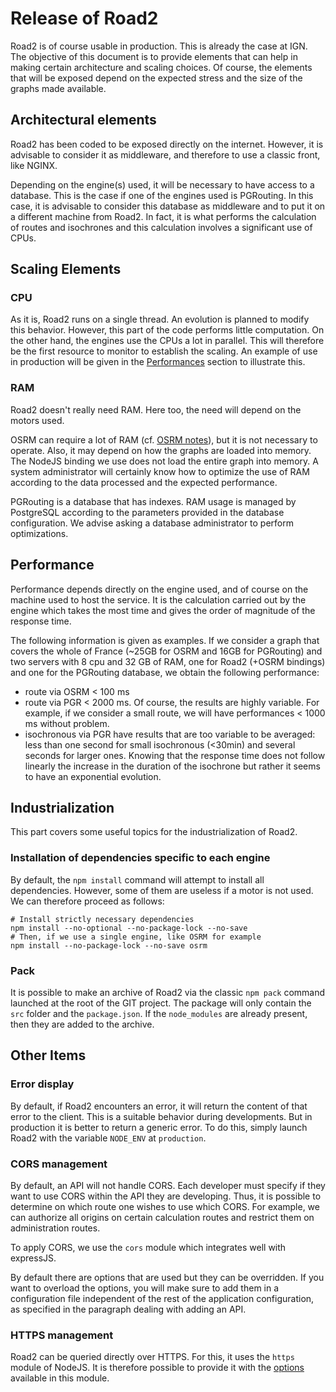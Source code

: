 # Release of Road2

Road2 is of course usable in production. This is already the case at IGN. The objective of this document is to provide elements that can help in making certain architecture and scaling choices. Of course, the elements that will be exposed depend on the expected stress and the size of the graphs made available.


## Architectural elements

Road2 has been coded to be exposed directly on the internet. However, it is advisable to consider it as middleware, and therefore to use a classic front, like NGINX.

Depending on the engine(s) used, it will be necessary to have access to a database. This is the case if one of the engines used is PGRouting. In this case, it is advisable to consider this database as middleware and to put it on a different machine from Road2. In fact, it is what performs the calculation of routes and isochrones and this calculation involves a significant use of CPUs.

## Scaling Elements

### CPU

As it is, Road2 runs on a single thread. An evolution is planned to modify this behavior. However, this part of the code performs little computation. On the other hand, the engines use the CPUs a lot in parallel. This will therefore be the first resource to monitor to establish the scaling. An example of use in production will be given in the [Performances](#Performances) section to illustrate this.

### RAM

Road2 doesn't really need RAM. Here too, the need will depend on the motors used.

OSRM can require a lot of RAM (cf. [OSRM notes](https://github.com/Project-OSRM/osrm-backend/wiki/Disk-and-Memory-Requirements)), but it is not necessary to operate. Also, it may depend on how the graphs are loaded into memory. The NodeJS binding we use does not load the entire graph into memory. A system administrator will certainly know how to optimize the use of RAM according to the data processed and the expected performance.

PGRouting is a database that has indexes. RAM usage is managed by PostgreSQL according to the parameters provided in the database configuration. We advise asking a database administrator to perform optimizations.

## Performance

Performance depends directly on the engine used, and of course on the machine used to host the service. It is the calculation carried out by the engine which takes the most time and gives the order of magnitude of the response time.

The following information is given as examples. If we consider a graph that covers the whole of France (~25GB for OSRM and 16GB for PGRouting) and two servers with 8 cpu and 32 GB of RAM, one for Road2 (+OSRM bindings) and one for the PGRouting database, we obtain the following performance:
- route via OSRM < 100 ms
- route via PGR < 2000 ms. Of course, the results are highly variable. For example, if we consider a small route, we will have performances < 1000 ms without problem.
- isochronous via PGR have results that are too variable to be averaged: less than one second for small isochronous (<30min) and several seconds for larger ones. Knowing that the response time does not follow linearly the increase in the duration of the isochrone but rather it seems to have an exponential evolution.

## Industrialization

This part covers some useful topics for the industrialization of Road2.

### Installation of dependencies specific to each engine

By default, the `npm install` command will attempt to install all dependencies. However, some of them are useless if a motor is not used. We can therefore proceed as follows:
```
# Install strictly necessary dependencies
npm install --no-optional --no-package-lock --no-save
# Then, if we use a single engine, like OSRM for example
npm install --no-package-lock --no-save osrm
```

### Pack

It is possible to make an archive of Road2 via the classic `npm pack` command launched at the root of the GIT project. The package will only contain the `src` folder and the `package.json`. If the `node_modules` are already present, then they are added to the archive.

## Other Items

### Error display

By default, if Road2 encounters an error, it will return the content of that error to the client. This is a suitable behavior during developments. But in production it is better to return a generic error. To do this, simply launch Road2 with the variable `NODE_ENV` at `production`.

### CORS management

By default, an API will not handle CORS. Each developer must specify if they want to use CORS within the API they are developing. Thus, it is possible to determine on which route one wishes to use which CORS. For example, we can authorize all origins on certain calculation routes and restrict them on administration routes.

To apply CORS, we use the `cors` module which integrates well with expressJS.

By default there are options that are used but they can be overridden. If you want to overload the options, you will make sure to add them in a configuration file independent of the rest of the application configuration, as specified in the paragraph dealing with adding an API.

### HTTPS management

Road2 can be queried directly over HTTPS. For this, it uses the `https` module of NodeJS. It is therefore possible to provide it with the [options](https://nodejs.org/docs/latest-v12.x/api/tls.html#tls_tls_createserver_options_secureconnectionlistener) available in this module.
